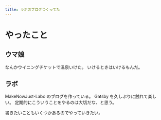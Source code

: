 ```yaml
---
title: ラボのブログつくってた
---
```


# やったこと

## ウマ娘

なんかウイニングチケットで温泉いけた。
いけるときはいけるもんだ。

## ラボ

MakeNowJust-Labo のブログを作っている。
Gatsby を久しぶりに触れて楽しい。
定期的にこういうことをやるのは大切だな、と思う。

書きたいこともいくつかあるのでやっていきたい。
